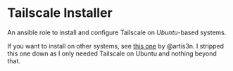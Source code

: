 # Tailscale Installer

An ansible role to install and configure Tailscale on *Ubuntu*-based systems.

If you want to install on other systems, see [this one](https://github.com/artis3n/ansible-role-tailscale) by @artis3n.  I stripped this one down as I only needed Tailscale on Ubuntu and nothing beyond that.